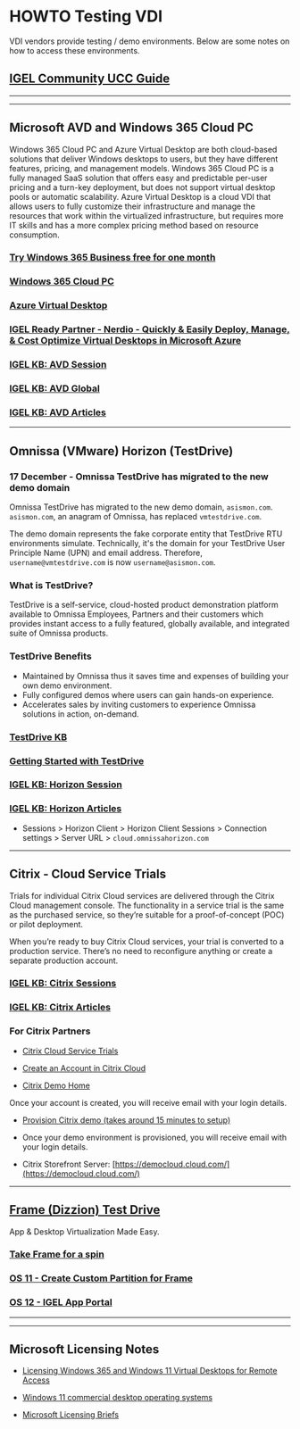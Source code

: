 # HOWTO Testing VDI

VDI vendors provide testing / demo environments. Below are some notes on how to access these environments.

<!---
## [IGEL Community UCC Guide](https://igel-community.github.io/IGEL-Docs-v02/Docs/HOWTO-UCC/)
-->

## [IGEL Community UCC Guide](HOWTO-UCC-Guide.md)

----------

-----

## Microsoft AVD and Windows 365 Cloud PC

Windows 365 Cloud PC and Azure Virtual Desktop are both cloud-based solutions that deliver Windows desktops to users, but they have different features, pricing, and management models. Windows 365 Cloud PC is a fully managed SaaS solution that offers easy and predictable per-user pricing and a turn-key deployment, but does not support virtual desktop pools or automatic scalability. Azure Virtual Desktop is a cloud VDI that allows users to fully customize their infrastructure and manage the resources that work within the virtualized infrastructure, but requires more IT skills and has a more complex pricing method based on resource consumption.

### [Try Windows 365 Business free for one month](https://www.microsoft.com/en-us/windows-365/business/windows-365-free-trial-b)

### [Windows 365 Cloud PC](https://www.microsoft.com/en-us/windows-365)

### [Azure Virtual Desktop](https://azure.microsoft.com/en-us/products/virtual-desktop)

### [IGEL Ready Partner - Nerdio - Quickly & Easily Deploy, Manage, & Cost Optimize Virtual Desktops in Microsoft Azure](https://getnerdio.com/)

### [IGEL KB: AVD Session](https://kb.igel.com/en/igel-os/current/avd-global)

### [IGEL KB: AVD Global](https://kb.igel.com/en/igel-os/current/avd-global)

### [IGEL KB: AVD Articles](https://kb.igel.com/en/igel-os/current/microsoft-azure-virtual-desktop-avd)

-----

## Omnissa (VMware) Horizon (TestDrive)

### 17 December - Omnissa TestDrive has migrated to the new demo domain

Omnissa TestDrive has migrated to the new demo domain, `asismon.com`. `asismon.com`, an anagram of Omnissa, has replaced `vmtestdrive.com`.

The demo domain represents the fake corporate entity that TestDrive RTU environments simulate. Technically, it's the domain for your TestDrive User Principle Name (UPN) and email address. Therefore, `username@vmtestdrive.com` is now `username@asismon.com`.

### What is TestDrive?

TestDrive is a self-service, cloud-hosted product demonstration platform available to Omnissa Employees, Partners and their customers which provides instant access to a fully featured, globally available, and integrated suite of Omnissa products.

### TestDrive Benefits

- Maintained by Omnissa thus it saves time and expenses of building your own demo environment.
- Fully configured demos where users can gain hands-on experience.
- Accelerates sales by inviting customers to experience Omnissa solutions in action, on-demand.

### [TestDrive KB](https://tdhelp.omnissa.com/hc/en-us/categories/28107641685523)

### [Getting Started with TestDrive](https://tdhelp.omnissa.com/hc/en-us)

### [IGEL KB: Horizon Session](https://kb.igel.com/en/igel-os/current/horizon-client-session)

### [IGEL KB: Horizon Articles](https://kb.igel.com/en/igel-os/current/vmware-horizon-1)

<!---
- OS 11: Sessions > Horizon Client > Horizon Client Sessions > Connection settings > Server URL > `horizon.discovery.vmware.com`
- OS 11: Sessions > Horizon Client > Horizon Client Sessions > Connection settings > Server URL > `horizon.vmtestdrive.com`
- OS 11: Sessions > Horizon Client > Horizon Client Sessions > Connection settings > Server URL > `horizon.td.omnissa.com`
-->

- Sessions > Horizon Client > Horizon Client Sessions > Connection settings > Server URL > `cloud.omnissahorizon.com`

-----

## Citrix  - Cloud Service Trials

Trials for individual Citrix Cloud services are delivered through the Citrix Cloud management console. The functionality in a service trial is the same as the purchased service, so they’re suitable for a proof-of-concept (POC) or pilot deployment.

When you’re ready to buy Citrix Cloud services, your trial is converted to a production service. There’s no need to reconfigure anything or create a separate production account.

### [IGEL KB: Citrix Sessions](https://kb.igel.com/en/igel-os/current/citrix-1)

### [IGEL KB: Citrix Articles](https://kb.igel.com/en/igel-os/current/citrix-1)

### For Citrix Partners

- [Citrix Cloud Service Trials](https://docs.citrix.com/en-us/citrix-cloud/overview/citrix-cloud-service-trials.html)

- [Create an Account in Citrix Cloud](https://www.citrix.com/welcome/create-account.html)

- [Citrix Demo Home](https://demo.citrix.com)

Once your account is created, you will receive email with your login details.

- [Provision Citrix demo (takes around 15 minutes to setup)](https://demo.citrix.com/provision)

- Once your demo environment is provisioned, you will receive email with your login details.

<!---
- Citrix Storefront Server: [https://demo.cloud.com/](https://demo.cloud.com/)
-->
- Citrix Storefront Server: [https://democloud.cloud.com/](https://democloud.cloud.com/)

-----

## [Frame (Dizzion) Test Drive](https://www.dizzion.com/)

App & Desktop Virtualization Made Easy.

### [Take Frame for a spin](https://www.dizzion.com/test-drive)

### [OS 11 - Create Custom Partition for Frame](https://github.com/IGEL-Community/IGEL-Custom-Partitions/tree/master/CP_Source/Apps/Frame)

### [OS 12 - IGEL App Portal](https://app.igel.com/#/api/frame)

-----

-----

## Microsoft Licensing Notes

- [Licensing Windows 365 and Windows 11 Virtual Desktops for Remote Access](https://raw.githubusercontent.com/IGEL-Community/IGEL-Docs-v02/main/docs/Docs/Images/HOWTO-Testing-VDI-Licensing-Windows-VDI.pdf)

- [Windows 11 commercial desktop operating systems](https://raw.githubusercontent.com/IGEL-Community/IGEL-Docs-v02/main/docs/Docs/Images/HOWTO-Testing-VDI-Windows-Licensing.pdf)

- [Microsoft Licensing Briefs](https://www.microsoft.com/licensing/docs/view/Licensing-Briefs)